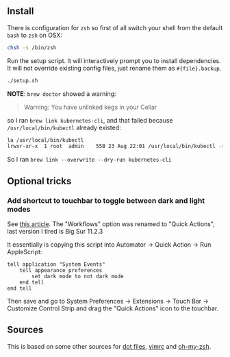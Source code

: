 ## Install

There is configuration for `zsh` so first of all switch your shell from the default `bash` to `zsh` on OSX:
```bash
chsh -s /bin/zsh
```

Run the setup script. It will interactively prompt you to install dependencies. It will not override existing config files, just rename them as `#{file}.backup`.
```bash
./setup.sh
```

**NOTE**: `brew doctor` showed a warning:
> Warning: You have unlinked kegs in your Cellar

so I ran
`brew link kubernetes-cli`, and that failed because `/usr/local/bin/kubectl` already existed:
```bash
la /usr/local/bin/kubectl
lrwxr-xr-x  1 root  admin    55B 23 Aug 22:01 /usr/local/bin/kubectl -> /Applications/Docker.app/Contents/Resources/bin/kubectl
```

So I ran `brew link --overwrite --dry-run kubernetes-cli`

## Optional tricks

### Add shortcut to touchbar to toggle between dark and light modes

See [this article](https://appleinsider.com/articles/18/06/14/how-to-toggle-dark-mode-with-a-keyboard-shortcut-or-the-touch-barhttps://appleinsider.com/articles/18/06/14/how-to-toggle-dark-mode-with-a-keyboard-shortcut-or-the-touch-bar). The "Workflows" option was renamed to "Quick Actions", last version I tired is Big Sur 11.2.3

It essentially is copying this script into Automator -> Quick Action -> Run AppleScript:
```applescript
tell application "System Events"
	tell appearance preferences
		set dark mode to not dark mode
	end tell
end tell
```
Then save and go to System Preferences -> Extensions -> Touch Bar -> Customize Control Strip and drag the "Quick Actions" icon to the touchbar. 

## Sources
This is based on some other sources for [dot files](https://github.com/afallou/dotfiles), [vimrc](https://github.com/amix/vimrc) and [oh-my-zsh](https://www.youtube.com/watch?v=MSPu-lYF-A8).
